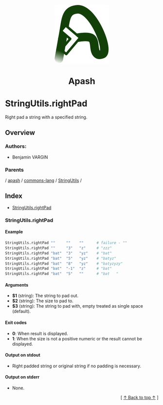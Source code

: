 
<div align='center' id='apash-top'>
  <a href='https://github.com/hastec-fr/apash'>
    <img alt='apash-logo' src='../../../../../../../assets/apash-logo.svg'/>
  </a>

  # Apash
</div>

# StringUtils.rightPad

Right pad a string with a specified string.

## Overview

### Authors:
* Benjamin VARGIN

### Parents
<!-- apash.parentBegin -->
[](../../../../.md) / [apash](../../../apash.md) / [commons-lang](../../commons-lang.md) / [StringUtils](../StringUtils.md) / 
<!-- apash.parentEnd -->

## Index

* [StringUtils.rightPad](#stringutilsrightpad)

### StringUtils.rightPad

#### Example

```bash
StringUtils.rightPad ""     ""    ""      # failure - ""
StringUtils.rightPad ""     "3"   "z"     # "zzz"
StringUtils.rightPad "bat"  "3"   "yz"    # "bat"
StringUtils.rightPad "bat"  "5"   "yz"    # "batyz"
StringUtils.rightPad "bat"  "8"   "yz"    # "batyzyzy"
StringUtils.rightPad "bat"  "-1"  "z"     # "bat"
StringUtils.rightPad "bat"  "5"   ""      # "bat   "
```

#### Arguments

* **$1** (string): The string to pad out.
* **$2** (string): The size to pad to.
* **$3** (string): The string to pad with, empty treated as single space (default).

#### Exit codes

* **0**: When result is displayed.
* **1**: When the size is not a positive numeric or the result cannot be displayed.

#### Output on stdout

* Right padded string or original string if no padding is necessary.

#### Output on stderr

* None.


  <div align='right'>[ <a href='#apash-top'>↑ Back to top ↑</a> ]</div>

